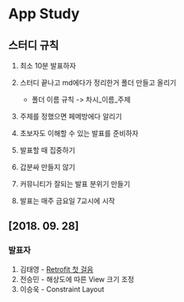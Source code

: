 # App Study

## 스터디 규칙

1. 최소 10분 발표하자
2. 스터디 끝나고 md에다가 정리한거 폴더 만들고 올리기
    - 폴더 이름 규칙 -> 차시_이름_주제
    
3. 주제를 정했으면 페메방에다 알리기
4. 초보자도 이해할 수 있는 발표를 준비하자
5. 발표할 때 집중하기
6. 갑분싸 만들지 않기
7. 커뮤니티가 잘되는 발표 분위기 만들기
8. 발표는 매주 금요일 7교시에 시작

## [2018. 09. 28]
### 발표자

1. 김태영 - [Retrofit 첫 걸음](https://github.com/GramDefined/Study/blob/master/01_-_Retrofit/Retrofit%20%EC%B2%AB%EA%B1%B8%EC%9D%8C.md)
2. 전승민 - 해상도에 따른 View 크기 조정
3. 이승욱 - Constraint Layout
